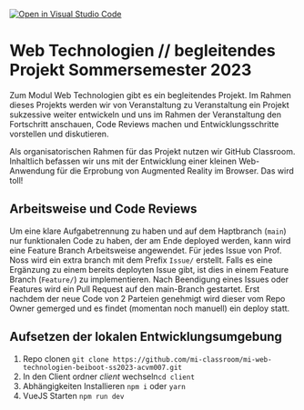 [![Open in Visual Studio Code](https://classroom.github.com/assets/open-in-vscode-c66648af7eb3fe8bc4f294546bfd86ef473780cde1dea487d3c4ff354943c9ae.svg)](https://classroom.github.com/online_ide?assignment_repo_id=10744754&assignment_repo_type=AssignmentRepo)
# Web Technologien // begleitendes Projekt Sommersemester 2023
Zum Modul Web Technologien gibt es ein begleitendes Projekt. Im Rahmen dieses Projekts werden wir von Veranstaltung zu Veranstaltung ein Projekt sukzessive weiter entwickeln und uns im Rahmen der Veranstaltung den Fortschritt anschauen, Code Reviews machen und Entwicklungsschritte vorstellen und diskutieren.

Als organisatorischen Rahmen für das Projekt nutzen wir GitHub Classroom. Inhaltlich befassen wir uns mit der Entwicklung einer kleinen Web-Anwendung für die Erprobung von Augmented Reality im Browser. Das wird toll!

## Arbeitsweise und Code Reviews
Um eine klare Aufgabetrennung zu haben und auf dem Haptbranch (````main````) nur funktionalen Code zu haben, der am Ende deployed werden, kann wird eine Feature Branch Arbeitsweise angewendet. Für jedes Issue von Prof. Noss wird ein extra branch mit dem Prefix ````Issue/```` erstellt. Falls es eine Ergänzung zu einem bereits deployten Issue gibt, ist dies in einem Feature Branch (````Feature/````) zu implementieren. Nach Beendigung eines Issues oder Features wird ein Pull Request auf den main-Branch gestartet. Erst nachdem der neue Code von 2 Parteien genehmigt wird dieser vom Repo Owner gemerged und es findet (momentan noch manuell) ein deploy statt.

## Aufsetzen der lokalen Entwicklungsumgebung
1. Repo clonen ````git clone https://github.com/mi-classroom/mi-web-technologien-beiboot-ss2023-acvm007.git````
2. In den Client ordner *client* wechseln```cd client```
3. Abhängigkeiten Installieren ```npm i``` oder ```yarn```
4. VueJS Starten ````npm run dev````

